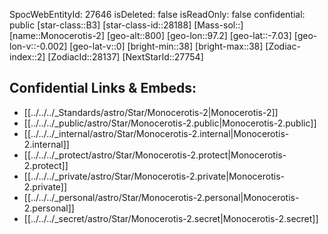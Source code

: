 ﻿---
location:
- -7.03
- -97.2
- 800
tags:
- astro/Star
type: Star
---

SpocWebEntityId: 27646
isDeleted: false
isReadOnly: false
confidential: public
[star-class::B3]
[star-class-id::28188]
[Mass-sol::]
[name::Monocerotis-2]
[geo-alt::800]
[geo-lon::97.2]
[geo-lat::-7.03]
[geo-lon-v::-0.002]
[geo-lat-v::0]
[bright-min::38]
[bright-max::38]
[Zodiac-index::2]
[ZodiacId::28137]
[NextStarId::27754]



## Confidential Links & Embeds: 
- [[../../../_Standards/astro/Star/Monocerotis-2|Monocerotis-2]] 
- [[../../../_public/astro/Star/Monocerotis-2.public|Monocerotis-2.public]] 
- [[../../../_internal/astro/Star/Monocerotis-2.internal|Monocerotis-2.internal]] 
- [[../../../_protect/astro/Star/Monocerotis-2.protect|Monocerotis-2.protect]] 
- [[../../../_private/astro/Star/Monocerotis-2.private|Monocerotis-2.private]] 
- [[../../../_personal/astro/Star/Monocerotis-2.personal|Monocerotis-2.personal]] 
- [[../../../_secret/astro/Star/Monocerotis-2.secret|Monocerotis-2.secret]] 
